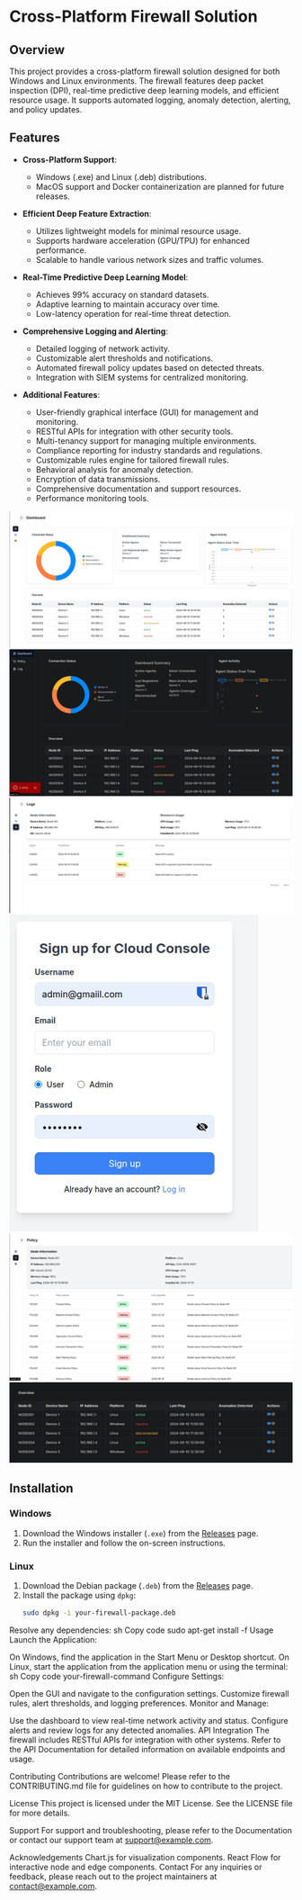# Cross-Platform Firewall Solution

## Overview

This project provides a cross-platform firewall solution designed for both Windows and Linux environments. The firewall features deep packet inspection (DPI), real-time predictive deep learning models, and efficient resource usage. It supports automated logging, anomaly detection, alerting, and policy updates.

## Features

- **Cross-Platform Support**: 
  - Windows (.exe) and Linux (.deb) distributions.
  - MacOS support and Docker containerization are planned for future releases.

- **Efficient Deep Feature Extraction**: 
  - Utilizes lightweight models for minimal resource usage.
  - Supports hardware acceleration (GPU/TPU) for enhanced performance.
  - Scalable to handle various network sizes and traffic volumes.

- **Real-Time Predictive Deep Learning Model**:
  - Achieves 99% accuracy on standard datasets.
  - Adaptive learning to maintain accuracy over time.
  - Low-latency operation for real-time threat detection.

- **Comprehensive Logging and Alerting**:
  - Detailed logging of network activity.
  - Customizable alert thresholds and notifications.
  - Automated firewall policy updates based on detected threats.
  - Integration with SIEM systems for centralized monitoring.

- **Additional Features**:
  - User-friendly graphical interface (GUI) for management and monitoring.
  - RESTful APIs for integration with other security tools.
  - Multi-tenancy support for managing multiple environments.
  - Compliance reporting for industry standards and regulations.
  - Customizable rules engine for tailored firewall rules.
  - Behavioral analysis for anomaly detection.
  - Encryption of data transmissions.
  - Comprehensive documentation and support resources.
  - Performance monitoring tools.

![Main Page](./images/main-page.jpeg)
<br>
![Main Page (Dark)](./images/main-page-dark.jpeg)
<br>
![Log Page](./images/log-page.jpeg)
<br>
![Signup Page](./images/signup.jpeg)
<br>
![Policy Page](./images/policy-page.jpeg)
<br>
![Node Table](./images/node-table.jpeg)
<br>

## Installation

### Windows

1. Download the Windows installer (`.exe`) from the [Releases](https://github.com/your-repo/releases) page.
2. Run the installer and follow the on-screen instructions.

### Linux

1. Download the Debian package (`.deb`) from the [Releases](https://github.com/your-repo/releases) page.
2. Install the package using `dpkg`:
   ```sh
   sudo dpkg -i your-firewall-package.deb
Resolve any dependencies:
sh
Copy code
sudo apt-get install -f
Usage
Launch the Application:

On Windows, find the application in the Start Menu or Desktop shortcut.
On Linux, start the application from the application menu or using the terminal:
sh
Copy code
your-firewall-command
Configure Settings:

Open the GUI and navigate to the configuration settings.
Customize firewall rules, alert thresholds, and logging preferences.
Monitor and Manage:

Use the dashboard to view real-time network activity and status.
Configure alerts and review logs for any detected anomalies.
API Integration
The firewall includes RESTful APIs for integration with other systems. Refer to the API Documentation for detailed information on available endpoints and usage.

Contributing
Contributions are welcome! Please refer to the CONTRIBUTING.md file for guidelines on how to contribute to the project.

License
This project is licensed under the MIT License. See the LICENSE file for more details.

Support
For support and troubleshooting, please refer to the Documentation or contact our support team at support@example.com.

Acknowledgements
Chart.js for visualization components.
React Flow for interactive node and edge components.
Contact
For any inquiries or feedback, please reach out to the project maintainers at contact@example.com.
